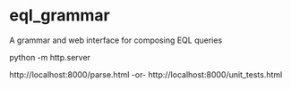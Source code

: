 # eql_grammar
A grammar and web interface for composing EQL queries

python -m http.server

http://localhost:8000/parse.html
 -or- 
http://localhost:8000/unit_tests.html
